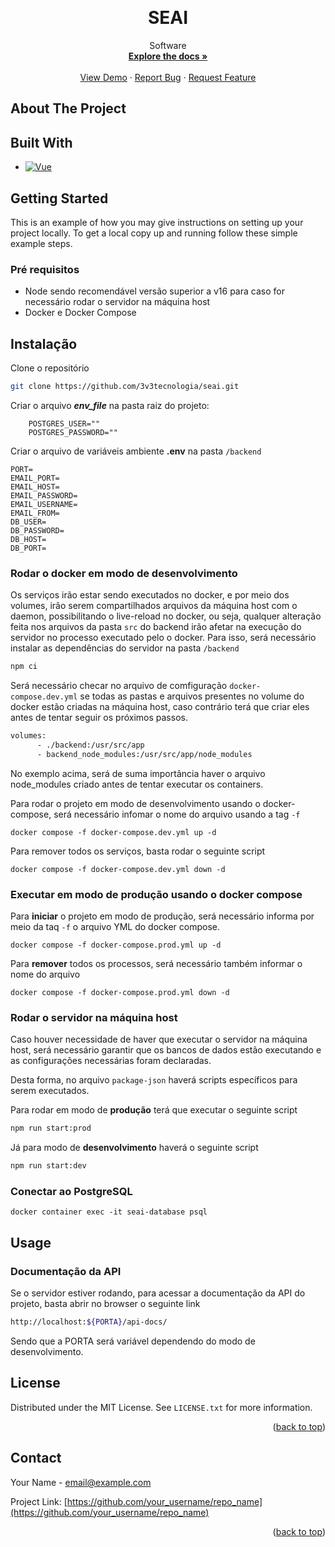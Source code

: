 <a name="readme-top"></a>

<br />

<div align="center">
    <h1 align="center">SEAI</h1>
    <p align="center">
        Software 
        <br />
        <a href="https://github.com/othneildrew/Best-README-Template"><strong>Explore the docs »</strong></a>
        <br />
        <br />
        <a href="https://github.com/">View Demo</a>
        ·
        <a href="https://github.com/issues">Report Bug</a>
        ·
        <a href="https://github.com/issues">Request Feature</a>
    </p>
</div>

## About The Project
## Built With
* [![Vue][Vue.js]][Vue-url]
  
## Getting Started
This is an example of how you may give instructions on setting up your project locally.
To get a local copy up and running follow these simple example steps.

### Pré requisitos
* Node sendo recomendável versão superior a v16 para caso for necessário rodar o servidor na máquina host
 * Docker e Docker Compose
## Instalação

Clone o repositório
   ```sh
   git clone https://github.com/3v3tecnologia/seai.git
   ```
Criar o arquivo ***env_file*** na pasta raiz do projeto:
```shell
    POSTGRES_USER=""
    POSTGRES_PASSWORD=""
``` 

Criar o arquivo de variáveis ambiente **.env** na pasta `/backend` 
```shell
PORT=
EMAIL_PORT=
EMAIL_HOST=
EMAIL_PASSWORD=
EMAIL_USERNAME=
EMAIL_FROM=
DB_USER=
DB_PASSWORD=
DB_HOST=
DB_PORT=

```   
### Rodar o docker em modo de desenvolvimento 
Os serviços irão estar sendo executados no docker, e por meio dos volumes, irão serem compartilhados arquivos da máquina host com o daemon, possibilitando o live-reload no docker, ou seja, qualquer alteração feita nos arquivos da pasta `src` do backend irão afetar na execução do servidor no processo executado pelo o docker.
Para isso, será necessário instalar as dependências do servidor na pasta `/backend`
   ```sh
   npm ci
   ```
Será necessário checar no arquivo de comfiguração `docker-compose.dev.yml` se todas as pastas e arquivos presentes no volume do docker estão criadas na máquina host, caso contrário terá que criar eles antes de tentar seguir os próximos passos.

```sh
volumes:
      - ./backend:/usr/src/app
      - backend_node_modules:/usr/src/app/node_modules
```
No exemplo acima, será de suma importância haver o arquivo node_modules criado antes de tentar executar os containers.

Para rodar o projeto em modo de desenvolvimento usando o docker-compose, será necessário infomar o nome do arquivo usando a tag `-f`
```shell
docker compose -f docker-compose.dev.yml up -d 
```

Para remover todos os serviços, basta rodar o seguinte script
```shell
docker compose -f docker-compose.dev.yml down -d 
```
### Executar em modo de produção usando o docker compose 
Para **iniciar** o projeto em modo de produção, será necessário informa por meio da taq `-f` o arquivo YML do docker compose.
```shell
docker compose -f docker-compose.prod.yml up -d 
```
Para **remover** todos os processos, será necessário também informar o nome do arquivo
```shell
docker compose -f docker-compose.prod.yml down -d 
```
### Rodar o servidor na máquina host
Caso houver necessidade de haver que executar o servidor na máquina host, será necessário garantir que os bancos de dados estão executando e as configurações necessárias foram declaradas.

Desta forma, no arquivo `package-json` haverá scripts específicos para serem executados. 

Para rodar em modo de **produção** terá que executar o seguinte script
```sh
npm run start:prod
```
Já para modo de **desenvolvimento** haverá o seguinte script 
```sh
npm run start:dev
```
### Conectar ao PostgreSQL
```shell
docker container exec -it seai-database psql
```
## Usage
### Documentação da API
Se o servidor estiver rodando, para acessar a documentação da API do projeto, basta abrir no browser o seguinte link
```sh
http://localhost:${PORTA}/api-docs/
```
Sendo que a PORTA será variável dependendo do modo de desenvolvimento.
## License

Distributed under the MIT License. See `LICENSE.txt` for more information.

<p align="right">(<a href="#readme-top">back to top</a>)</p>

## Contact

Your Name - email@example.com

Project Link: [https://github.com/your_username/repo_name](https://github.com/your_username/repo_name)

<p align="right">(<a href="#readme-top">back to top</a>)</p>

[Vue.js]: https://img.shields.io/badge/Vue.js-35495E?style=for-the-badge&logo=vuedotjs&logoColor=4FC08D
[Vue-url]: https://vuejs.org/